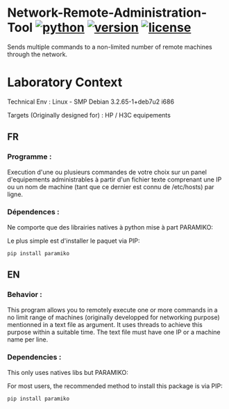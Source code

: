 # Network-Remote-Administration-Tool [![python](https://img.shields.io/badge/Python-2.7-green.svg?style=style=flat-square)](https://www.python.org/downloads/) [![version](https://img.shields.io/badge/Version-Gamma-blue.svg?style=style=flat-square)](https://twitter.com/133_cesium) [![license](https://img.shields.io/badge/License-GPL_3-orange.svg?style=style=flat-square)](https://github.com/0xcesium/HP-Network-Remote-Administration-Tool/blob/master/LICENCE)
Sends multiple commands to a non-limited number of remote machines through the network.


# Laboratory Context
Technical Env : Linux - SMP Debian 3.2.65-1+deb7u2 i686

Targets (Originally designed for) : HP / H3C equipements

## FR ##
### Programme :   
Execution d'une ou plusieurs commandes de votre choix sur un panel d'equipements
administrables à partir d'un fichier texte comprenant une IP ou un 
nom de machine (tant que ce dernier est connu de /etc/hosts) par ligne.


### Dépendences : 
Ne comporte que des librairies natives à python mise à part PARAMIKO:

Le plus simple est d'installer le paquet via PIP:

 	pip install paramiko


## EN ##
### Behavior :  
This program allows you to remotely execute one or more commands in a no limit range of machines
(originally developped for networking purpose) mentionned in a text file as argument.
It uses threads to achieve this purpose within a suitable time.
The text file must have one IP or a machine name per line.


### Dependencies :
This only uses natives libs but PARAMIKO:

For most users, the recommended method to install this package is via PIP:

 	pip install paramiko

